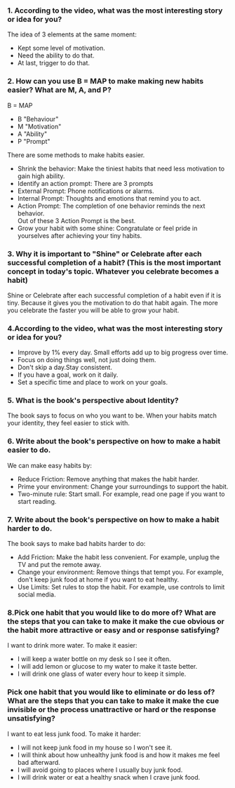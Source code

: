 ### 1. According to the video, what was the most interesting story or idea for you?
The idea of 3 elements at the same moment:
* Kept some level of motivation.
* Need the ability to do that.
* At last, trigger to do that.
### 2. How can you use B = MAP to make making new habits easier? What are M, A, and P?
B = MAP
* B "Behaviour"
* M "Motivation"
* A "Ability"
* P "Prompt"

There are some methods to make habits easier.

- Shrink the behavior: Make the tiniest habits that need less motivation to gain high ability.
- Identify an action prompt: There are 3 prompts
 - External Prompt: Phone notifications or alarms.
 - Internal Prompt: Thoughts and emotions that remind you to act.
 - Action Prompt: The completion of one behavior reminds the next behavior.  
Out of these 3 Action Prompt is the best.
- Grow your habit with some shine: Congratulate or feel pride in yourselves after achieving your tiny habits.
### 3. Why it is important to "Shine" or Celebrate after each successful completion of a habit? (This is the most important concept in today's topic. Whatever you celebrate becomes a habit)
Shine or Celebrate after each successful completion of a habit even if it is tiny. Because it gives you the motivation to do that habit again. The more you celebrate the faster you will be able to grow your habit.


### 4.According to the video, what was the most interesting story or idea for you?
* Improve by 1% every day. Small efforts add up to big progress over time.
* Focus on doing things well, not just doing them.
* Don't skip a day.Stay consistent.
* If you have a goal, work on it daily.
* Set a specific time and place to work on your goals.

### 5. What is the book's perspective about Identity?
The book says to focus on who you want to be. When your habits match your identity, they feel easier to stick with.
### 6. Write about the book's perspective on how to make a habit easier to do.
We can make easy habits by:
* Reduce Friction: Remove anything that makes the habit harder.
* Prime your environment: Change your surroundings to support the habit.
* Two-minute rule: Start small. For example, read one page if you want to start reading.

### 7. Write about the book's perspective on how to make a habit harder to do.
The book says to make bad habits harder to do:
* Add Friction: Make the habit less convenient. For example, unplug the TV and put the remote away.
* Change your environment: Remove things that tempt you. For example, don't keep junk food at home if you want to eat healthy.
* Use Limits: Set rules to stop the habit. For example, use controls to limit social media.

### 8.Pick one habit that you would like to do more of? What are the steps that you can take to make it make the cue obvious or the habit more attractive or easy and or response satisfying?

I want to drink more water. To make it easier:
* I will keep a water bottle on my desk so I see it often.
* I will add lemon or glucose to my water to make it taste better.
* I will drink one glass of water every hour to keep it simple.

### Pick one habit that you would like to eliminate or do less of? What are the steps that you can take to make it make the cue invisible or the process unattractive or hard or the response unsatisfying?
I want to eat less junk food. To make it harder:
* I will not keep junk food in my house so I won't see it.
* I will think about how unhealthy junk food is and how it makes me feel bad afterward.
* I will avoid going to places where I usually buy junk food.
* I will drink water or eat a healthy snack when I crave junk food.